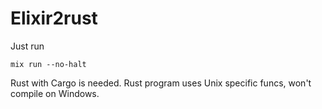 # Elixir2rust

Just run
```
mix run --no-halt
```

Rust with Cargo is needed.
Rust program uses Unix specific funcs, won't compile on Windows.
